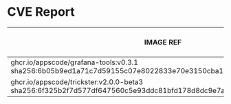# CVE Report
|                                                     IMAGE REF                                                      |      OS       | CRITICAL<BR>(OS, OTHER) | HIGH<BR>(OS, OTHER) | MEDIUM<BR>(OS, OTHER) | LOW<BR>(OS, OTHER) | UNKNOWN<BR>(OS, OTHER) |
|--------------------------------------------------------------------------------------------------------------------|---------------|-------------------------|---------------------|-----------------------|--------------------|------------------------|
| ghcr.io/appscode/grafana-tools:v0.3.1<br>sha256:6b05b9ed1a71c7d59155c07e8022833e70e3150cba14682dbe95e1240db62170   | debian 12.9   | 0, 0                    | 0, 0                | 0, 1                  | 0, 0               | 0, 0                   |
| ghcr.io/appscode/trickster:v2.0.0-beta3<br>sha256:6f325b2f7d577df647560c5e93ddc81bfd178d8dc9e7a3e7729b0299b6e2e3e2 | alpine 3.21.0 | 0, 0                    | **2**, 0            | 2, 5                  | 0, 0               | 2, 0                   |
